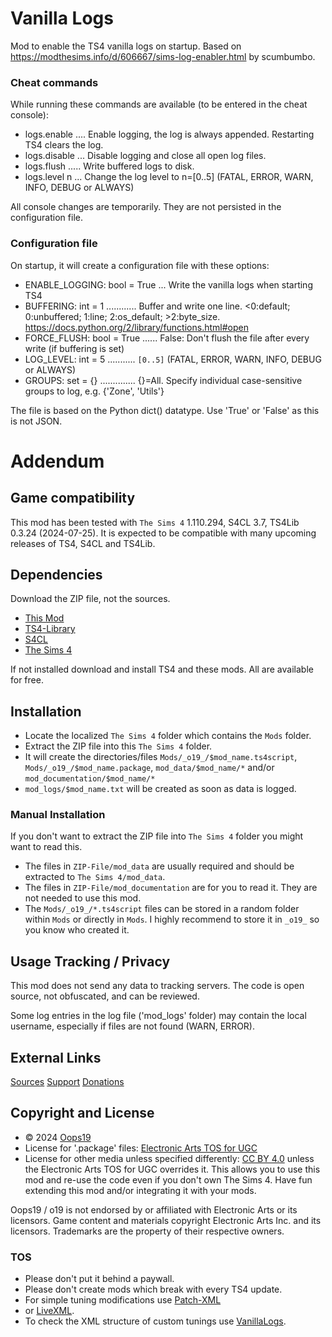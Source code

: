 #  Vanilla Logs

Mod to enable the TS4 vanilla logs on startup. Based on https://modthesims.info/d/606667/sims-log-enabler.html by scumbumbo.

### Cheat commands
While running these commands are available (to be entered in the cheat console):
* logs.enable .... Enable logging, the log is always appended. Restarting TS4 clears the log.
* logs.disable ... Disable logging and close all open log files.
* logs.flush ..... Write buffered logs to disk.
* logs.level n ... Change the log level to n=[0..5] (FATAL, ERROR, WARN, INFO, DEBUG or ALWAYS)

All console changes are temporarily. They are not persisted in the configuration file.

### Configuration file
On startup, it will create a configuration file with these options:
* ENABLE_LOGGING: bool = True ... Write the vanilla logs when starting TS4
* BUFFERING: int = 1 ............ Buffer and write one line. <0:default; 0:unbuffered; 1:line; 2:os_default; >2:byte_size. https://docs.python.org/2/library/functions.html#open
* FORCE_FLUSH: bool = True ...... False: Don't flush the file after every write (if buffering is set)
* LOG_LEVEL: int = 5 ........... `[0..5]` (FATAL, ERROR, WARN, INFO, DEBUG or ALWAYS)
* GROUPS: set = {} .............. {}=All. Specify individual case-sensitive groups to log, e.g. {'Zone', 'Utils'}

The file is based on the Python dict() datatype. Use 'True' or 'False' as this is not JSON.


# Addendum

## Game compatibility
This mod has been tested with `The Sims 4` 1.110.294, S4CL 3.7, TS4Lib 0.3.24 (2024-07-25).
It is expected to be compatible with many upcoming releases of TS4, S4CL and TS4Lib.

## Dependencies
Download the ZIP file, not the sources.
* [This Mod](../../releases/latest)
* [TS4-Library](https://github.com/Oops19/TS4-Library/releases/latest)
* [S4CL](https://github.com/ColonolNutty/Sims4CommunityLibrary/releases/latest)
* [The Sims 4](https://www.ea.com/games/the-sims/the-sims-4)

If not installed download and install TS4 and these mods.
All are available for free.

## Installation
* Locate the localized `The Sims 4` folder which contains the `Mods` folder.
* Extract the ZIP file into this `The Sims 4` folder.
* It will create the directories/files `Mods/_o19_/$mod_name.ts4script`, `Mods/_o19_/$mod_name.package`, `mod_data/$mod_name/*` and/or `mod_documentation/$mod_name/*`
* `mod_logs/$mod_name.txt` will be created as soon as data is logged.

### Manual Installation
If you don't want to extract the ZIP file into `The Sims 4` folder you might want to read this. 
* The files in `ZIP-File/mod_data` are usually required and should be extracted to `The Sims 4/mod_data`.
* The files in `ZIP-File/mod_documentation` are for you to read it. They are not needed to use this mod.
* The `Mods/_o19_/*.ts4script` files can be stored in a random folder within `Mods` or directly in `Mods`. I highly recommend to store it in `_o19_` so you know who created it.

## Usage Tracking / Privacy
This mod does not send any data to tracking servers. The code is open source, not obfuscated, and can be reviewed.

Some log entries in the log file ('mod_logs' folder) may contain the local username, especially if files are not found (WARN, ERROR).

## External Links
[Sources](https://github.com/Oops19/)
[Support](https://discord.gg/d8X9aQ3jbm)
[Donations](https://www.patreon.com/o19)

## Copyright and License
* © 2024 [Oops19](https://github.com/Oops19)
* License for '.package' files: [Electronic Arts TOS for UGC](https://tos.ea.com/legalapp/WEBTERMS/US/en/PC/)  
* License for other media unless specified differently: [CC BY 4.0](https://creativecommons.org/licenses/by/4.0/) unless the Electronic Arts TOS for UGC overrides it.
This allows you to use this mod and re-use the code even if you don't own The Sims 4.
Have fun extending this mod and/or integrating it with your mods.

Oops19 / o19 is not endorsed by or affiliated with Electronic Arts or its licensors.
Game content and materials copyright Electronic Arts Inc. and its licensors. 
Trademarks are the property of their respective owners.

### TOS
* Please don't put it behind a paywall.
* Please don't create mods which break with every TS4 update.
* For simple tuning modifications use [Patch-XML](https://github.com/Oops19/TS4-PatchXML) 
* or [LiveXML](https://github.com/Oops19/TS4-LiveXML).
* To check the XML structure of custom tunings use [VanillaLogs](https://github.com/Oops19/TS4-VanillaLogs).
